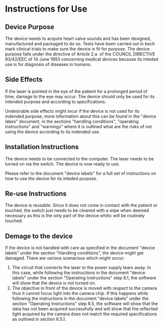# Instructions for Use

## Device Purpose
The device needs to acquire heart valve sounds and has been designed, manufactured and packaged to do so. Tests have been carried out in bech mark clinical trials to make sure the device is fit for purpose. The device purpose falls under the directive of Article 2.a. of the COUNCIL DIRECTIVE 93/42/EEC
of 14 June 1993 concerning medical devices because its inteded use is for diagnosis of diseases in humans.


## Side Effects
If the laser is pointed in the eye of the patient for a prolonged period of time, damage to the eye may occur. The device should only be used for its intended purpose and according to specifications.

Undesirable side effects might incur if the device is not used for its indended purpose, more information about this can be found in the "device labes" document, in the sections "handling conditions", "operating instructions" and "warnings" where it is outlined what are the risks of not using the device according to its indended use. 


## Installation Instructions
The device needs to be connected to the computer. The laser needs to be turned on via the switch.
The device is now ready to use. 

Please refer to the document "device labels" for a full set of instructions on how to use the device for its inteded purpose.

## Re-use Instructions
The device is reusable. Since it does not come in contact with the patient or touched, the switch just needs to be cleaned with a wipe when deemed necessary as this is the only part 
of the device whihc will be routinely touched.

## Demage to the device
If the device is not handled with care as specified in the document "device labels" under the section "Handling conditions", the device might get damaged. 
There are various scenarious which might occur:
1. The circuit that connects the laser to the power supply tears away. In this case, while following the instructions in the document "device labels" under the section "Operating Instructions" step 6.1, the software will show that the device is not turned on. 
2. The objective in front of the device is moved with respect to the camera thus it cannot focus light into the camera chip. If this happens while following the instructions in the document "device labels" under the section "Operating Instructions" step 6.5, the software will show that the data has not been acquired successfully and will show that the reflected light acquired by the camera does not match the required specifications as outlined in section 6.5.1.
